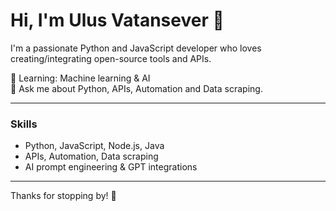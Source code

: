 # Hi, I'm Ulus Vatansever 👋

I'm a passionate Python and JavaScript developer who loves creating/integrating open-source tools and APIs.

🌱 Learning: Machine learning & AI  
💬 Ask me about Python, APIs, Automation and Data scraping.  

---

### Skills
- Python, JavaScript, Node.js, Java
- APIs, Automation, Data scraping 
- AI prompt engineering & GPT integrations  

---

Thanks for stopping by! 🚀